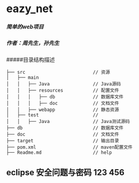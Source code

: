 # eazy_net
##### 简单的web项目 
##### 作者：周先生，孙先生

#####目录结构描述
    
    ├── src                         // 资源
    │   ├── main                    
    │   │   ├── Java                // Java源码
    │   │   ├── resources           // 配置文件
    │   │   │   ├── db              // 数据库文件
    │   │   │   ├── doc             // 文档文件
    │   │   ├── webapp              // 静态资源
    │   ├── test                    // 
    │   │   ├── Java                // Java测试源码
    ├── db                          // 数据库文件
    ├── doc                         // 文档文件
    ├── target                      // 输出目录
    ├── pom.xml                     // maven配置文件
    ├── Readme.md                   // help

## eclipse 安全问题与密码  123  456 

